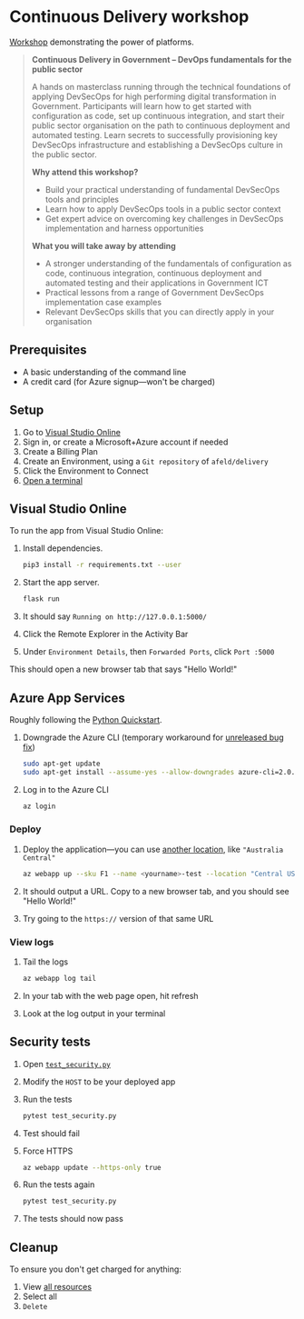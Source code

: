 # Continuous Delivery workshop

[Workshop](https://www.criterionconferences.com/event/devops-digi-trans-conference/agenda/) demonstrating the power of platforms.

> **Continuous Delivery in Government – DevOps fundamentals for the public sector**
>
> A hands on masterclass running through the technical foundations of applying DevSecOps for high performing digital transformation in Government. Participants will learn how to get started with configuration as code, set up continuous integration, and start their public sector organisation on the path to continuous deployment and automated testing. Learn secrets to successfully provisioning key DevSecOps infrastructure and establishing a DevSecOps culture in the public sector.
>
> **Why attend this workshop?**
>
> - Build your practical understanding of fundamental DevSecOps tools and principles
> - Learn how to apply DevSecOps tools in a public sector context
> - Get expert advice on overcoming key challenges in DevSecOps implementation and harness opportunities
>
> **What you will take away by attending**
>
> - A stronger understanding of the fundamentals of configuration as code, continuous integration, continuous deployment and automated testing and their applications in Government ICT
> - Practical lessons from a range of Government DevSecOps implementation case examples
> - Relevant DevSecOps skills that you can directly apply in your organisation

## Prerequisites

- A basic understanding of the command line
- A credit card (for Azure signup—won't be charged)

## Setup

1. Go to [Visual Studio Online](https://online.visualstudio.com/environments)
1. Sign in, or create a Microsoft+Azure account if needed
1. Create a Billing Plan
1. Create an Environment, using a `Git repository` of `afeld/delivery`
1. Click the Environment to Connect
1. [Open a terminal](https://code.visualstudio.com/docs/editor/integrated-terminal)

## Visual Studio Online

To run the app from Visual Studio Online:

1. Install dependencies.

   ```sh
   pip3 install -r requirements.txt --user
   ```

1. Start the app server.

   ```sh
   flask run
   ```

1. It should say `Running on http://127.0.0.1:5000/`
1. Click the Remote Explorer in the Activity Bar
1. Under `Environment Details`, then `Forwarded Ports`, click `Port :5000`

This should open a new browser tab that says "Hello World!"

## Azure App Services

Roughly following the [Python Quickstart](https://docs.microsoft.com/en-us/azure/app-service/containers/quickstart-python).

1. Downgrade the Azure CLI (temporary workaround for [unreleased bug fix](https://github.com/Azure/azure-cli/issues/11221))

   ```sh
   sudo apt-get update
   sudo apt-get install --assume-yes --allow-downgrades azure-cli=2.0.75-1~stretch
   ```

1. Log in to the Azure CLI

   ```sh
   az login
   ```

### Deploy

1. Deploy the application—you can use [another location](https://azure.microsoft.com/en-us/global-infrastructure/locations/), like `"Australia Central"`

   ```sh
   az webapp up --sku F1 --name <yourname>-test --location "Central US"
   ```

1. It should output a URL. Copy to a new browser tab, and you should see "Hello World!"
1. Try going to the `https://` version of that same URL

### View logs

1. Tail the logs

   ```sh
   az webapp log tail
   ```

1. In your tab with the web page open, hit refresh
1. Look at the log output in your terminal

## Security tests

1. Open [`test_security.py`](test_security.py)
1. Modify the `HOST` to be your deployed app
1. Run the tests

   ```sh
   pytest test_security.py
   ```

1. Test should fail
1. Force HTTPS

   ```sh
   az webapp update --https-only true
   ```

1. Run the tests again

   ```sh
   pytest test_security.py
   ```

1. The tests should now pass

## Cleanup

To ensure you don't get charged for anything:

1. View [all resources](https://portal.azure.com/#blade/HubsExtension/BrowseAll)
1. Select all
1. `Delete`
